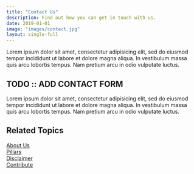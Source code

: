 ```yaml
---
title: "Contact Us"
description: Find out how you can get in touch with us.
date: 2019-01-01
image: "images/contact.jpg"
layout: single-full
---
```


Lorem ipsum dolor sit amet, consectetur adipisicing elit, sed do eiusmod tempor incididunt ut labore et dolore magna aliqua.  In vestibulum massa quis arcu lobortis tempus. Nam pretium arcu in odio vulputate luctus.

## TODO :: ADD CONTACT FORM
Lorem ipsum dolor sit amet, consectetur adipisicing elit, sed do eiusmod tempor incididunt ut labore et dolore magna aliqua.  In vestibulum massa quis arcu lobortis tempus. Nam pretium arcu in odio vulputate luctus.

## Related Topics
[About Us](/help/about-us)  
[Pillars](/help/pillars)  
[Disclaimer](/help/disclaimer)  
[Contribute](/contribute)  
